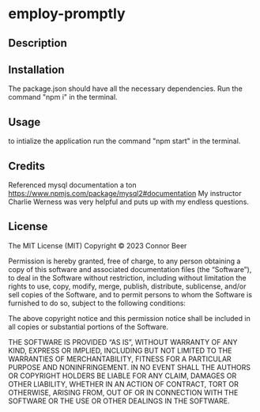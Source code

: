 # employ-promptly

## Description

## Installation
The package.json should have all the necessary dependencies.  Run the command "npm i" in the terminal.

## Usage
to intialize the application run the command "npm start" in the terminal.

## Credits
Referenced mysql documentation a ton 
https://www.npmjs.com/package/mysql2#documentation
My instructor Charlie Werness was very helpful and puts up with my endless questions.

## License 
The MIT License (MIT)
Copyright © 2023 Connor Beer

Permission is hereby granted, free of charge, to any person obtaining a copy of this software and associated documentation files (the “Software”), to deal in the Software without restriction, including without limitation the rights to use, copy, modify, merge, publish, distribute, sublicense, and/or sell copies of the Software, and to permit persons to whom the Software is furnished to do so, subject to the following conditions:

The above copyright notice and this permission notice shall be included in all copies or substantial portions of the Software.

THE SOFTWARE IS PROVIDED “AS IS”, WITHOUT WARRANTY OF ANY KIND, EXPRESS OR IMPLIED, INCLUDING BUT NOT LIMITED TO THE WARRANTIES OF MERCHANTABILITY, FITNESS FOR A PARTICULAR PURPOSE AND NONINFRINGEMENT. IN NO EVENT SHALL THE AUTHORS OR COPYRIGHT HOLDERS BE LIABLE FOR ANY CLAIM, DAMAGES OR OTHER LIABILITY, WHETHER IN AN ACTION OF CONTRACT, TORT OR OTHERWISE, ARISING FROM, OUT OF OR IN CONNECTION WITH THE SOFTWARE OR THE USE OR OTHER DEALINGS IN THE SOFTWARE.
